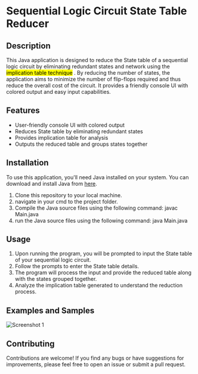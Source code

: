 # Sequential Logic Circuit State Table Reducer

## Description
This Java application is designed to reduce the State table of a sequential logic circuit by eliminating redundant states and network using the <mark>implication table technique</mark> . By reducing the number of states, the application aims to minimize the number of flip-flops required and thus reduce the overall cost of the circuit. It provides a friendly console UI with colored output and easy input capabilities.

## Features
- User-friendly console UI with colored output
- Reduces State table by eliminating redundant states
- Provides implication table for analysis
- Outputs the reduced table and groups states together

## Installation
To use this application, you'll need Java installed on your system. You can download and install Java from [here](https://www.java.com/en/download/).

1. Clone this repository to your local machine.
2. navigate in your cmd to the project folder.
2. Compile the Java source files using the following command:
    javac Main.java
2. run the Java source files using the following command:
    java Main.java


## Usage
1. Upon running the program, you will be prompted to input the State table of your sequential logic circuit.
2. Follow the prompts to enter the State table details.
3. The program will process the input and provide the reduced table along with the states grouped together.
4. Analyze the implication table generated to understand the reduction process.

## Examples and Samples
![Screenshot 1](/path/to/screenshot1.png)

## Contributing
Contributions are welcome! If you find any bugs or have suggestions for improvements, please feel free to open an issue or submit a pull request.
